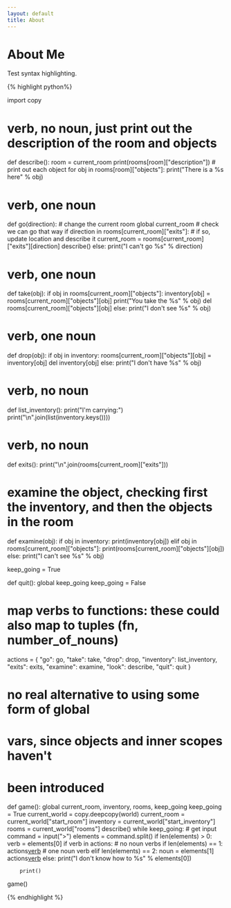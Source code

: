 ```yaml
---
layout: default
title: About
---
```

# About Me

Test syntax highlighting.

{% highlight python%}

import copy

# verb, no noun, just print out the description of the room and objects
def describe():
    room = current_room
    print(rooms[room]["description"])
    # print out each object
    for obj in rooms[room]["objects"]:
        print("There is a %s here" % obj)

# verb, one noun
def go(direction):
    # change the current room
    global current_room
    # check we can go that way
    if direction in rooms[current_room]["exits"]:
        # if so, update location and describe it
        current_room = rooms[current_room]["exits"][direction]
        describe()
    else:
        print("I can't go %s" % direction)

# verb, one noun
def take(obj):
    if obj in rooms[current_room]["objects"]:
        inventory[obj] = rooms[current_room]["objects"][obj]
        print("You take the %s" % obj)
        del rooms[current_room]["objects"][obj]
    else:
        print("I don't see %s" % obj)

# verb, one noun
def drop(obj):
    if obj in inventory:
        rooms[current_room]["objects"][obj] = inventory[obj]
        del inventory[obj]
    else:
        print("I don't have %s" % obj)

# verb, no noun
def list_inventory():
    print("I'm carrying:")
    print("\n".join(list(inventory.keys())))

# verb, no noun
def exits():
    print("\n".join(rooms[current_room]["exits"]))

# examine the object, checking first the inventory, and then the objects in the room
def examine(obj):
    if obj in inventory:
        print(inventory[obj])
    elif obj in rooms[current_room]["objects"]:
        print(rooms[current_room]["objects"][obj])
    else:
        print("I can't see %s" % obj)

keep_going = True

def quit():
    global keep_going
    keep_going = False

# map verbs to functions: these could also map to tuples (fn, number_of_nouns)
actions = {
    "go": go,
    "take": take,
    "drop": drop,
    "inventory": list_inventory,
    "exits": exits,
    "examine": examine,
    "look": describe,
    "quit": quit
}

# no real alternative to using some form of global
# vars, since objects and inner scopes haven't
# been introduced
def game():
    global current_room, inventory, rooms, keep_going
    keep_going = True
    current_world = copy.deepcopy(world)
    current_room = current_world["start_room"]
    inventory = current_world["start_inventory"]
    rooms = current_world["rooms"]
    describe()
    while keep_going:
        # get input
        command = input(">")
        elements = command.split()
        if len(elements) > 0:
            verb = elements[0]
            if verb in actions:
                # no noun verbs
                if len(elements) == 1:
                    actions[verb]()
                # one noun verb
                elif len(elements) == 2:
                    noun = elements[1]
                    actions[verb](noun)
            else:
                print("I don't know how to %s" % elements[0])

        print()

game()

{% endhighlight %}
